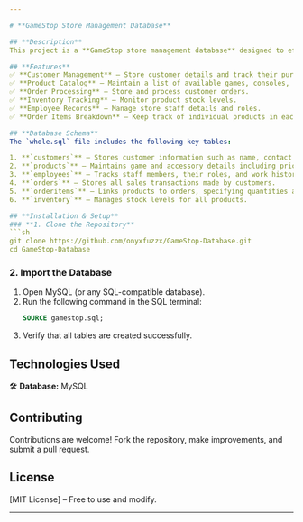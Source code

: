 ```yaml
---

# **GameStop Store Management Database**  

## **Description**  
This project is a **GameStop store management database** designed to efficiently manage store operations, including **customers, products, employees, orders, and inventory tracking**. The database is structured using **SQL** and contains essential tables for handling game sales, stock management, and employee records.  

## **Features**  
✅ **Customer Management** – Store customer details and track their purchases.  
✅ **Product Catalog** – Maintain a list of available games, consoles, and accessories.  
✅ **Order Processing** – Store and process customer orders.  
✅ **Inventory Tracking** – Monitor product stock levels.  
✅ **Employee Records** – Manage store staff details and roles.  
✅ **Order Items Breakdown** – Keep track of individual products in each order.  

## **Database Schema**  
The `whole.sql` file includes the following key tables:  

1. **`customers`** – Stores customer information such as name, contact details, and purchase history.  
2. **`products`** – Maintains game and accessory details including price and stock.  
3. **`employees`** – Tracks staff members, their roles, and work history.  
4. **`orders`** – Stores all sales transactions made by customers.  
5. **`orderitems`** – Links products to orders, specifying quantities and prices.  
6. **`inventory`** – Manages stock levels for all products.  

## **Installation & Setup**  
### **1. Clone the Repository**  
```sh
git clone https://github.com/onyxfuzzx/GameStop-Database.git
cd GameStop-Database
```
### **2. Import the Database**  
1. Open MySQL (or any SQL-compatible database).  
2. Run the following command in the SQL terminal:  
   ```sql
   SOURCE gamestop.sql;
   ```
3. Verify that all tables are created successfully.  

## **Technologies Used**  
🛠 **Database:** MySQL

## **Contributing**  
Contributions are welcome! Fork the repository, make improvements, and submit a pull request.  

## **License**  
[MIT License] – Free to use and modify.  

---
```

